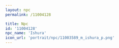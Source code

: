 ```yaml
---
layout: npc
permalink: /11004128

title: Npc
id: '11004128'
npc_name: 'Ishura'
icon_url: 'portrait/npc/11003589_m_ishura_p.png'
---
```

